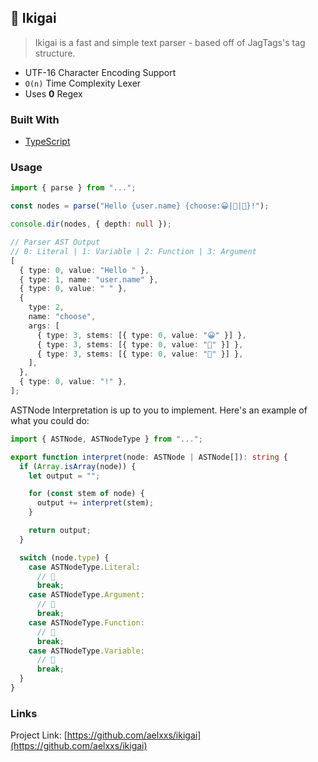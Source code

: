 ## 📑 Ikigai

> Ikigai is a fast and simple text parser - based off of JagTags's tag structure.

- UTF-16 Character Encoding Support
- `O(n)` Time Complexity Lexer
- Uses **0** Regex

### Built With

- [TypeScript](https://www.typescriptlang.org/)

### Usage

```ts
import { parse } from "...";

const nodes = parse("Hello {user.name} {choose:😀|👋|🎉}!");

console.dir(nodes, { depth: null });

// Parser AST Output
// 0: Literal | 1: Variable | 2: Function | 3: Argument
[
  { type: 0, value: "Hello " },
  { type: 1, name: "user.name" },
  { type: 0, value: " " },
  {
    type: 2,
    name: "choose",
    args: [
      { type: 3, stems: [{ type: 0, value: "😀" }] },
      { type: 3, stems: [{ type: 0, value: "👋" }] },
      { type: 3, stems: [{ type: 0, value: "🎉" }] },
    ],
  },
  { type: 0, value: "!" },
];
```

ASTNode Interpretation is up to you to implement. Here's an example of what you could do:

```ts
import { ASTNode, ASTNodeType } from "...";

export function interpret(node: ASTNode | ASTNode[]): string {
  if (Array.isArray(node)) {
    let output = "";

    for (const stem of node) {
      output += interpret(stem);
    }

    return output;
  }

  switch (node.type) {
    case ASTNodeType.Literal:
      // 🍣
      break;
    case ASTNodeType.Argument:
      // 🍚
      break;
    case ASTNodeType.Function:
      // 🍡
      break;
    case ASTNodeType.Variable:
      // 🍙
      break;
  }
}
```

### Links

Project Link: [https://github.com/aelxxs/ikigai](https://github.com/aelxxs/ikigai)
